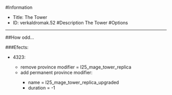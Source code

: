 #Information
 - Title: The Tower
 - ID: verkaldromak.52
#Description
The Tower
#Options

___
##How odd...

###Efects:<ul><li>4323:</li><ul><li>remove province modifier = I25_mage_tower_replica</li><li>add permanent province modifier:</li><ul><li>name = I25_mage_tower_replica_upgraded</li><li>duration = -1</li></ul></ul></ul>
